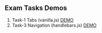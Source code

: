 ## Exam Tasks Demos
1. Task-1 Tabs (vanilla.js) [DEMO]()
2. Task-3 Navigation (handlebars.js) [DEMO]()